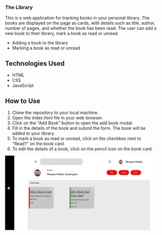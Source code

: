 ### The Library

This is a web application for tracking books in your personal library. The books are displayed on the page as cards, with details such as title, author, number of pages, and whether the book has been read. The user can add a new book to their library, mark a book as read or unread.

- Adding a book to the library
- Marking a book as read or unread

## Technologies Used

- HTML
- CSS
- JavaScript

## How to Use

1. Clone the repository to your local machine.
2. Open the index.html file in your web browser.
3. Click on the "Add Book" button to open the add book modal.
4. Fill in the details of the book and submit the form. The book will be added to your library.
5. To mark a book as read or unread, click on the checkbox next to "Read?" on the book card.
6. To edit the details of a book, click on the pencil icon on the book card.

![Project Image](https://github.com/LionShareZoki/Library/blob/master/images/project-image.png)
